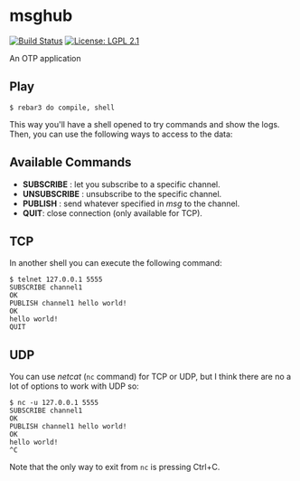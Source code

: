 msghub
=====

[![Build Status](https://img.shields.io/travis/manuel-rubio/msghub/master.svg)](https://travis-ci.org/manuel-rubio/msghub)
[![License: LGPL 2.1](https://img.shields.io/github/license/manuel-rubio/msghub.svg)](https://raw.githubusercontent.com/manuel-rubio/msghub/LICENSE)

An OTP application

Play
----

    $ rebar3 do compile, shell

This way you'll have a shell opened to try commands and show the logs. Then,
you can use the following ways to access to the data:

Available Commands
------------------

- **SUBSCRIBE** <chan>: let you subscribe to a specific channel.
- **UNSUBSCRIBE** <chan>: unsubscribe to the specific channel.
- **PUBLISH** <chan> <msg>: send whatever specified in *msg* to the channel.
- **QUIT**: close connection (only available for TCP).

TCP
---

In another shell you can execute the following command:

    $ telnet 127.0.0.1 5555
    SUBSCRIBE channel1
    OK
    PUBLISH channel1 hello world!
    OK
    hello world!
    QUIT

UDP
---

You can use _netcat_ (`nc` command) for TCP or UDP, but I think there are no a
lot of options to work with UDP so:

    $ nc -u 127.0.0.1 5555
    SUBSCRIBE channel1
    OK
    PUBLISH channel1 hello world!
    OK
    hello world!
    ^C

Note that the only way to exit from `nc` is pressing Ctrl+C.
